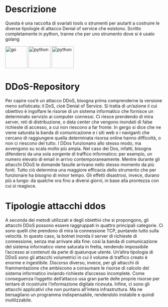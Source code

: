# Descrizione 
Questa è una raccolta di svariati tools o strumenti per aiutarti a costruire le diverse tipologie di attacco Denial of service che esistono. 
Scritto completamente in python, tranne che per uno strumento dove si è usato golang

<p align="left">
  <img src="https://cdn.jsdelivr.net/gh/devicons/devicon/icons/go/go-original.svg" alt="go" width="70" height="70" />
  <img src="https://cdn.jsdelivr.net/gh/devicons/devicon/icons/python/python-original-wordmark.svg" alt="python" width="70" height="70"/>
  <img src="https://cdn.jsdelivr.net/gh/devicons/devicon/icons/javascript/javascript-original.svg" alt="python" width="70" height="70"/>
  </p>

# DDoS-Repository
Per capire cos’è un attacco DDoS, bisogna prima comprenderne la versione meno sofisticata: il DoS, cioè Denial of Service. Si tratta di un’azione il cui obiettivo è ingolfare le risorse di un sistema informatico che fornisce un determinato servizio ai computer connessi. Ci riesce prendendo di mira server, reti di distribuzione, o data center che vengono inondati di false richieste di accesso, a cui non riescono a far fronte. In gergo si dice che ne viene saturata la banda di comunicazione e i siti web o i naviganti che cercano di raggiungere quella determinata risorsa online hanno difficoltà, o non ci riescono del tutto. I DDos funzionano allo stesso modo, ma avvengono su scala molto più ampia. Nel caso dei Dos, infatti, bisogna difendersi da una sola sorgente di traffico informatico: per esempio, un numero elevato di email in arrivo contemporaneamente. Mentre durante gli attacchi DDoS le domande fasulle arrivano nello stesso momento da più fonti. Tutto ciò determina una maggiore efficacia dello strumento che per funzionare ha bisogno di minor tempo. Gli effetti disastrosi, invece, durano più a lungo: da qualche ora fino a diversi giorni, in base alla prontezza con cui si reagisce.

# Tipologie attacchi ddos
A seconda dei metodi utilizzati e degli obiettivi che si propongono, gli attacchi DDoS possono essere raggruppati in quattro principali categorie. Ci sono quelli che prendono di mira la connessione TCP, puntando tutto sulla velocità. In questo caso, la botnet inonda il server di richieste di connessione, senza mai arrivare alla fine: così la banda di comunicazione del sistema informatico viene saturata in fretta, rendendo impossibile l’accesso ai contenuti da parte di qualunque utente. Un’altra tipologia di DDoS sono gli attacchi volumetrici in cui il volume di traffico creato è enorme e ingestibile. Discorso diverso, invece, per gli attacchi di frammentazione che ambiscono a consumare le risorse di calcolo del sistema informatico inviando richieste d’accesso incomplete. Come conseguenza l’oggetto dell’attacco usa gran parte delle proprie risorse per tentare di ricostruire l’informazione digitale ricevuta. Infine, ci sono gli attacchi applicativi che non puntano all’intera infrastruttura. Ma ne bersagliano un programma indispensabile, rendendolo instabile e quindi inutilizzabile.


